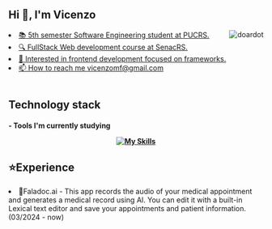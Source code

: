 <h2>Hi 👋, I'm Vicenzo</h2>

<div>
<a href="https://github.com/VicenzoMF">
  <img align="right" src="https://github-readme-stats.vercel.app/api/top-langs?username=VicenzoMF&show_icons=true&theme=tokyonight&locale=en&layout=compact" 
     alt="doardot" />
</div>
 
<li>📚 5th semester Software Engineering student at PUCRS.</li>
<li>🔍 FullStack Web development course at SenacRS.</li>
<li>🎯 Interested in frontend development focused on frameworks.</li>
<li>📫 How to reach me <a href="mailto:vicenzomf@gmail.com">vicenzomf@gmail.com</a></li>
<br>

<h2>Technology stack</h2>
<h4>- Tools I'm currently studying</p>
<div align="center">

[![My Skills](https://skillicons.dev/icons?i=js,ts,react,next,supabase,tailwind,docker,java,c,linux,python,figma&theme=light)](https://skillicons.dev)

</div>

<h2>⭐Experience</h2>

<li>🏥Faladoc.ai - This app records the audio of your medical appointment and generates a medical record using AI. You can edit it with a built-in Lexical text editor and save your appointments and patient information. (03/2024 - now)</li>
